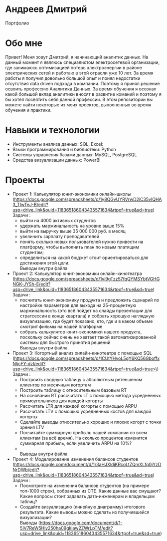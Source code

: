 # Андреев Дмитрий 
Портфолио
# Обо мне
Привет! Меня зовут Дмитрий, я начинающий аналитик данных. На данный момент я являюсь специалистом электросетевой организации, где занимаюсь оптимизацией потерь электроэнергии в районе электрических сетей и работаю в этой отрасли уже 10 лет. За время работы я получил довольно большой опыт и понял недостатки отсутствия data driven подхода в компании. Поэтому я принял решение освоить профессию Аналитика Данных. За время обучения я осознал какой большой вклад аналитики вносят в развитие команий и поэтому я бы хотел посвятить себя данной профессии. В этом репозитории вы можете найти некоторые из моих проектов, выполненных во время обучения и практики.
# Навыки и технологии
- Инструменты анализа данных: SQL, Excel:
- Языки программирования и библиотеки: Python
- Системы управления базами данных: MySQL, PostgreSQL
- Средства визуализации данных: PowerBi
# Проекты
- Проект 1: Калькулятор юнит-экономики онлайн-школы
  \(<https://docs.google.com/spreadsheets/d/1y8QGvUYRVrwD2iC35vIQHA3_TlwTeJ-B/edit?usp=drive_link&ouid=118365186043435571634&rtpof=true&sd=true>\)
<br />Задачи :
    - выйти на 4000 активных студентов
    - удержать маржинальность на уровне выше 15%
    - выйти на выручку выше 35 000 000 руб. в месяц
    - увеличить зарплату преподавателей
    - понять сколько новых пользователей нужно привести на платформу, чтобы выполнить план по новым платящим студентам;
    - определиться на какой бюджет стоит ориентироваться для достижения этой цели.
<br /> Выводы внутри файла
- Проект 2: Калькулятор юнит-экономики онлайн-кинотеатра
 \(<https://docs.google.com/spreadsheets/d/1vi9gTzz57fqQYMSYbtVGHGNGK-JYSh-E/edit?usp=drive_link&ouid=118365186043435571634&rtpof=true&sd=true>\)
<br />Задачи :
    - посчитать юнит-экономику продукта и предложить сценарий по настройке параметров для выхода на 25-процентную маржинальность (это всё пойдет на слайды презентации для стратсессии в конце квартала) и собрать хорошую наглядную визуализацию, где будет показано, кто, где и в каком объеме смотрит фильмы на нашей платформе
    - собрать калькулятор юнит-экономики нашего продукта, поскольку сейчас очень не хватает такой автоматизированной системы для быстрого принятия решений
<br /> Выводы внутри файла
- Проект 3: Когортный анализ онлайн-кинотеатра с помощью SQL
 \(https://docs.google.com/spreadsheets/d/1CUtYHyoL5gY6KQ56GboffxNIjcFY-dzl/edit?usp=drive_link&ouid=118365186043435571634&rtpof=true&sd=true>\)
<br />Задачи :
    - Построить сводную таблицу с абсолютным ретеншеном клиентов по месячным когортам
    - Построить таблицу с относительным базовым RT
    - На основании RT рассчитать LT с помощью метода усредненных прямоугольников для каждой когорты
    - Рассчитать LTR для каждой когорты с помощью ARPU
    - Рассчитать LTV с помощью усредненных костов для каждой когорты
    - Сделайте выводы относительно хороших и плохих когорт с точки зрения LTV
    - Посчитайте суммарную прибыль нашей компании по всем клиентам (за всё время). На сколько процентов изменится суммарная прибыль, если увеличить ARPU на 10%?
    - <br /> Выводы внутри файла
- Проект 4: Моделирование изменения балансов студентов
 \(<https://docs.google.com/document/d/1r3aHJXldjKRcoLtZQmXLfq0jYzDNrDWb/edit?usp=drive_link&ouid=118365186043435571634&rtpof=true&sd=true>\)
<br />Задачи :
    - Посмотрите на изменения балансов студентов (на примере топ-1000 строк), собранных из CTE. Какие данные вас смущают? Какие вопросы стоит задавать дата-инженерам и владельцам таблиц?
    - Создайте визуализацию (линейную диаграмму) итогового результата. Какие выводы можно сделать из получившейся визуализации?
<br /> Выводы \(<https://docs.google.com/document/d/1-5lV7ReW5Hiy250ha09gklaw2ZWrLpTM/edit?usp=drive_link&ouid=118365186043435571634&rtpof=true&sd=true>\)

